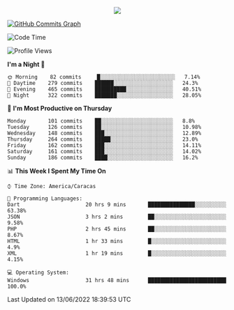 <p align="center">
  <a href="http://www.github.com/thevacs">
    <img src="https://github-readme-streak-stats.herokuapp.com/?user=thevacs&stroke=ffffff&background=1c1917&ring=0891b2&fire=0891b2&currStreakNum=ffffff&currStreakLabel=0891b2&sideNums=ffffff&sideLabels=ffffff&dates=ffffff&hide_border=true" />
  </a>
  
  <a href="http://www.github.com/thevacs"><img src="https://activity-graph.herokuapp.com/graph?username=thevacs&bg_color=1c1917&color=ffffff&line=0891b2&point=ffffff&area_color=1c1917&area=true&hide_border=true&custom_title=GitHub%20Commits%20Graph" alt="GitHub Commits Graph" /></a>
  
  <!--START_SECTION:waka-->
![Code Time](http://img.shields.io/badge/Code%20Time-0%20secs-blue)

![Profile Views](http://img.shields.io/badge/Profile%20Views-89-blue)

**I'm a Night 🦉** 

```text
🌞 Morning    82 commits     █░░░░░░░░░░░░░░░░░░░░░░░░   7.14% 
🌆 Daytime    279 commits    ██████░░░░░░░░░░░░░░░░░░░   24.3% 
🌃 Evening    465 commits    ██████████░░░░░░░░░░░░░░░   40.51% 
🌙 Night      322 commits    ███████░░░░░░░░░░░░░░░░░░   28.05%

```
📅 **I'm Most Productive on Thursday** 

```text
Monday       101 commits    ██░░░░░░░░░░░░░░░░░░░░░░░   8.8% 
Tuesday      126 commits    ██░░░░░░░░░░░░░░░░░░░░░░░   10.98% 
Wednesday    148 commits    ███░░░░░░░░░░░░░░░░░░░░░░   12.89% 
Thursday     264 commits    █████░░░░░░░░░░░░░░░░░░░░   23.0% 
Friday       162 commits    ███░░░░░░░░░░░░░░░░░░░░░░   14.11% 
Saturday     161 commits    ███░░░░░░░░░░░░░░░░░░░░░░   14.02% 
Sunday       186 commits    ████░░░░░░░░░░░░░░░░░░░░░   16.2%

```


📊 **This Week I Spent My Time On** 

```text
⌚︎ Time Zone: America/Caracas

💬 Programming Languages: 
Dart                     20 hrs 9 mins       ███████████████░░░░░░░░░░   63.38% 
JSON                     3 hrs 2 mins        ██░░░░░░░░░░░░░░░░░░░░░░░   9.58% 
PHP                      2 hrs 45 mins       ██░░░░░░░░░░░░░░░░░░░░░░░   8.67% 
HTML                     1 hr 33 mins        █░░░░░░░░░░░░░░░░░░░░░░░░   4.9% 
XML                      1 hr 19 mins        █░░░░░░░░░░░░░░░░░░░░░░░░   4.15%

💻 Operating System: 
Windows                  31 hrs 48 mins      █████████████████████████   100.0%

```


 Last Updated on 13/06/2022 18:39:53 UTC
<!--END_SECTION:waka-->
</p>
